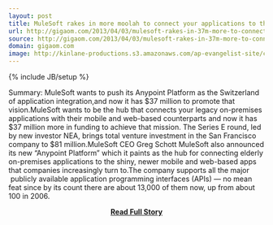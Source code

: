 ```yaml
---
layout: post
title: MuleSoft rakes in more moolah to connect your applications to the world
url: http://gigaom.com/2013/04/03/mulesoft-rakes-in-37m-more-to-connect-your-apps-to-the-world/
source: http://gigaom.com/2013/04/03/mulesoft-rakes-in-37m-more-to-connect-your-apps-to-the-world/
domain: gigaom.com
image: http://kinlane-productions.s3.amazonaws.com/ap-evangelist-site/curated/screenshots/9352_api500_com.png
---
```

{% include JB/setup %}<p>Summary: 			MuleSoft wants to push its Anypoint Platform as the Switzerland of application integration,and now it has $37 million to promote that vision.MuleSoft wants to be the hub that connects your legacy on-premises applications with their mobile and web-based counterparts and now it has $37 million more in funding to achieve that mission. The Series E round, led by new investor NEA, brings total venture investment in the San Francisco company to $81 million.MuleSoft CEO Greg Schott
 MuleSoft also announced its new “Anypoint Platform” which it paints as the hub for connecting elderly on-premises applications to the shiny, newer mobile and web-based apps that companies increasingly turn to.The company supports all the major  publicly available application programming interfaces (APIs) — no mean feat since by its count there are about 13,000 of them now, up from about 100 in 2006.</p>
<center><p><a href="http://gigaom.com/2013/04/03/mulesoft-rakes-in-37m-more-to-connect-your-apps-to-the-world/" style='padding:25px; font-sze:18px; font-weight: bold;'>Read Full Story</a></p></center>
